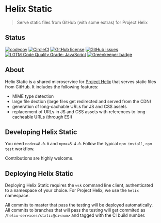 # Helix Static

> Serve static files from GitHub (with some extras) for Project Helix

## Status

[![codecov](https://img.shields.io/codecov/c/github/adobe/helix-static.svg)](https://codecov.io/gh/adobe/helix-static)
[![CircleCI](https://img.shields.io/circleci/project/github/adobe/helix-static/master.svg)](https://circleci.com/gh/adobe/helix-static/tree/master)
[![GitHub license](https://img.shields.io/github/license/adobe/helix-static.svg)](https://github.com/adobe/helix-static/blob/master/LICENSE.txt)
[![GitHub issues](https://img.shields.io/github/issues/adobe/helix-static.svg)](https://github.com/adobe/helix-static/issues)
[![LGTM Code Quality Grade: JavaScript](https://img.shields.io/lgtm/grade/javascript/g/adobe/helix-static.svg?logo=lgtm&logoWidth=18)](https://lgtm.com/projects/g/adobe/helix-static)
[![Greenkeeper badge](https://badges.greenkeeper.io/adobe/helix-static.svg)](https://greenkeeper.io/)


## About

Helix Static is a shared microservice for [Project Helix](https://www.project-helix.io) that serves static files from GitHub. It includes the following features:

- MIME type detection
- large file dection (large files get redirected and served from the CDN)
- generation of long-cachable URLs for JS and CSS assets
- replacement of URLs in JS and CSS assets with references to long-cacheable URLs (through ESI)


## Developing Helix Static

You need `node>=8.0.0` and `npm>=5.4.0`. Follow the typical `npm install`, `npm test` workflow.

Contributions are highly welcome.

## Deploying Helix Static

Deploying Helix Static requires the `wsk` command line client, authenticated to a namespace of your choice. For Project Helix, we use the `helix` namespace.

All commits to master that pass the testing will be deployed automatically. All commits to branches that will pass the testing will get commited as `/helix-services/static@ci<num>` and tagged with the CI build number.

